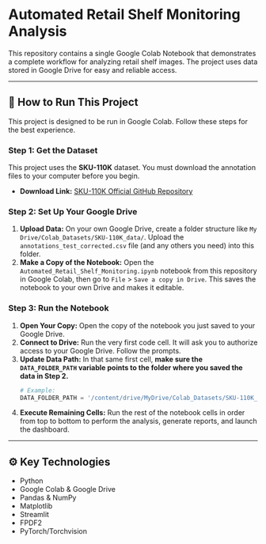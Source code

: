 # Automated Retail Shelf Monitoring Analysis
This repository contains a single Google Colab Notebook that demonstrates a complete workflow for analyzing retail shelf images. The project uses data stored in Google Drive for easy and reliable access.

---

## 🚀 How to Run This Project

This project is designed to be run in Google Colab. Follow these steps for the best experience.

### Step 1: Get the Dataset

This project uses the **SKU-110K** dataset. You must download the annotation files to your computer before you begin.
* **Download Link:** [SKU-110K Official GitHub Repository](https://github.com/eg4000/SKU-110K)

### Step 2: Set Up Your Google Drive

1.  **Upload Data:** On your own Google Drive, create a folder structure like `My Drive/Colab_Datasets/SKU-110K_data/`. Upload the `annotations_test_corrected.csv` file (and any others you need) into this folder.
2.  **Make a Copy of the Notebook:** Open the `Automated_Retail_Shelf_Monitoring.ipynb` notebook from this repository in Google Colab, then go to `File` > `Save a copy in Drive`. This saves the notebook to your own Drive and makes it editable.

### Step 3: Run the Notebook

1.  **Open Your Copy:** Open the copy of the notebook you just saved to your Google Drive.
2.  **Connect to Drive:** Run the very first code cell. It will ask you to authorize access to your Google Drive. Follow the prompts.
3.  **Update Data Path:** In that same first cell, **make sure the `DATA_FOLDER_PATH` variable points to the folder where you saved the data in Step 2.**
    ```python
    # Example:
    DATA_FOLDER_PATH = '/content/drive/MyDrive/Colab_Datasets/SKU-110K_data/'
    ```
4.  **Execute Remaining Cells:** Run the rest of the notebook cells in order from top to bottom to perform the analysis, generate reports, and launch the dashboard.

---

## ⚙️ Key Technologies

- Python
- Google Colab & Google Drive
- Pandas & NumPy
- Matplotlib
- Streamlit
- FPDF2
- PyTorch/Torchvision
